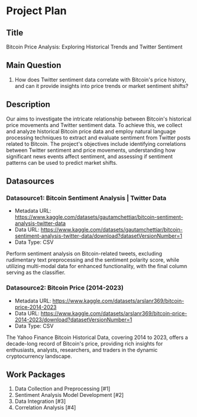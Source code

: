 # Project Plan

## Title
<!-- Give your project a short title. -->
Bitcoin Price Analysis: Exploring Historical Trends and Twitter Sentiment

## Main Question

<!-- Think about one main question you want to answer based on the data. -->
1. How does Twitter sentiment data correlate with Bitcoin's price history, 
   and can it provide insights into price trends or market sentiment shifts?

## Description

<!-- Describe your data science project in max. 200 words. Consider writing about why and how you attempt it. -->
Our aims to investigate the intricate relationship between Bitcoin's historical price movements and Twitter sentiment data. To achieve this, we collect and analyze historical Bitcoin price data and employ natural language processing techniques to extract and evaluate sentiment from Twitter posts related to Bitcoin. The project's objectives include identifying correlations between Twitter sentiment and price movements, understanding how significant news events affect sentiment, and assessing if sentiment patterns can be used to predict market shifts.

## Datasources

<!-- Describe each datasources you plan to use in a section. Use the prefic "DatasourceX" where X is the id of the datasource. -->

### Datasource1: Bitcoin Sentiment Analysis | Twitter Data
* Metadata URL: https://www.kaggle.com/datasets/gautamchettiar/bitcoin-sentiment-analysis-twitter-data
* Data URL: https://www.kaggle.com/datasets/gautamchettiar/bitcoin-sentiment-analysis-twitter-data/download?datasetVersionNumber=1
* Data Type: CSV

Perform sentiment analysis on Bitcoin-related tweets, excluding rudimentary text preprocessing and the sentiment polarity score, while utilizing multi-modal data for enhanced functionality, with the final column serving as the classifier.

### Datasource2: Bitcoin Price (2014-2023)
* Metadata URL: https://www.kaggle.com/datasets/arslanr369/bitcoin-price-2014-2023
* Data URL: https://www.kaggle.com/datasets/arslanr369/bitcoin-price-2014-2023/download?datasetVersionNumber=1
* Data Type: CSV

The Yahoo Finance Bitcoin Historical Data, covering 2014 to 2023, offers a decade-long record of Bitcoin's price, providing rich insights for enthusiasts, analysts, researchers, and traders in the dynamic cryptocurrency landscape.

## Work Packages

<!-- List of work packages ordered sequentially, each pointing to an issue with more details. -->

1. Data Collection and Preprocessing [#1]
2. Sentiment Analysis Model Development [#2]
3. Data Integration [#3]
4. Correlation Analysis [#4]

